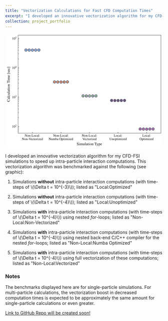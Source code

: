 ```yaml
---
title: "Vectorization Calculations for Fast CFD Computation Times"
excerpt: "I developed an innovative vectorization algorithm for my CFD-FSI simulations to speed up intra-particle interaction computations. Benchmarked against other methods, the vectorization results in an approximately 100x decrease in computation times."
collection: project_portfolio
---
```



<img width="520" src='/images/vect_times.png'>


I developed an innovative vectorization algorithm for my CFD-FSI simulations to speed up intra-particle interaction computations. This vectorization algorithm was benchmarked against the following (see graphic):

1. Simulations **without** intra-particle interaction computations (with time-steps of \\(\Delta t = 10^{-3}\\)); listed as "Local:Optimized"

2. Simulations **without** intra-particle interaction computations (with time-steps of \\(\Delta t = 10^{-4}\\)); listed as "Local:Unoptimized"

3. Simulations **with** intra-particle interaction computations (with time-steps of \\(\Delta t = 10^{-4}\\)) using nested *for*-loops; listed as "Non-Local:Non-Vectorized"

4. Simulations **with** intra-particle interaction computations (with time-steps of \\(\Delta t = 10^{-4}\\)) using nested back-end C/C++ compiler for the nested *for*-loops; listed as "Non-Local:Numba Optimized"

5. Simulations **with** intra-particle interaction computations (with time-steps of \\(\Delta t = 10^{-4}\\)) using full vectorization of these computations; listed as "Non-Local:Vectorized"


### Notes

The benchmarks displayed here are for single-particle simulations. For multi-particle calculations, the vectorization boost in decreased computation times is expected to be approximately the same amount for single-particle calculations or even greater.

[Link to GitHub Repo will be created soon!]()
